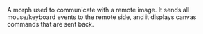 A morph used to communicate with a remote image.  It sends all mouse/keyboard events to the remote side, and it displays canvas commands that are sent back.